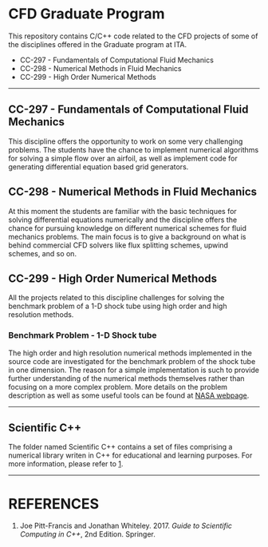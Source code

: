 # CFD Graduate Program
This repository contains C/C++ code related to the CFD projects of some of the disciplines offered in the Graduate program at ITA.

- CC-297 - Fundamentals of Computational Fluid Mechanics
- CC-298 - Numerical Methods in Fluid Mechanics
- CC-299 - High Order Numerical Methods

---


## CC-297 - Fundamentals of Computational Fluid Mechanics
This discipline offers the opportunity to work on some very challenging problems. The students have the chance to implement numerical algorithms for solving a simple flow over an airfoil, as well as implement code for generating differential equation based grid generators.

## CC-298 - Numerical Methods in Fluid Mechanics
At this moment the students are familiar with the basic techniques for solving differential equations numerically and the discipline offers the chance for pursuing knowledge on different numerical schemes for fluid mechanics problems. The main focus is to give a background on what is behind commercial CFD solvers like flux splitting schemes, upwind schemes, and so on.

## CC-299 - High Order Numerical Methods
All the projects related to this discipline challenges for solving the benchmark problem of a 1-D shock tube using high order and high resolution methods.
### Benchmark Problem - 1-D Shock tube
The high order and high resolution numerical methods implemented in the source code are investigated for the benchmark problem of the shock tube in one dimension. The reason for a simple implementation is such to provide further understanding of the numerical methods themselves rather than focusing on a more complex problem. More details on the problem description as well as some useful tools can be found at [NASA webpage](https://www.grc.nasa.gov/WWW/wind/valid/stube/stube.html).

---
## Scientific C++
The folder named Scientific C++ contains a set of files comprising a numerical library writen in C++ for educational and learning purposes. For more information, please refer to [1](#whiteley).


---
# REFERENCES

1. <a name="whiteley"></a> Joe Pitt-Francis and Jonathan Whiteley. 2017. *Guide to Scientific Computing in C++*, 2nd Edition. Springer.
